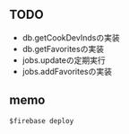 ## TODO
* db.getCookDevIndsの実装
* db.getFavoritesの実装
* jobs.updateの定期実行
* jobs.addFavoritesの実装

## memo
`$firebase deploy`